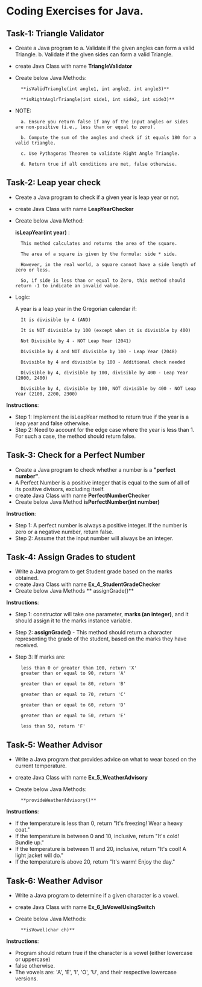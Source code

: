 # Coding Exercises for Java.

## Task-1: Triangle Validator
* Create a Java program to 
	a. Validate if the given angles can form a valid Triangle.
	b. Validate if the given sides can form a valid Triangle.
* create Java Class with name **TriangleValidator**
* Create below Java Methods:

		**isValidTriangle(int angle1, int angle2, int angle3)**
  
		**isRightAnglrTriangle(int side1, int side2, int side3)**

* NOTE:
  
		a. Ensure you return false if any of the input angles or sides are non-positive (i.e., less than or equal to zero).

		b. Compute the sum of the angles and check if it equals 180 for a valid triangle.

		c. Use Pythagoras Theorem to validate Right Angle Triangle.

		d. Return true if all conditions are met, false otherwise.

## Task-2: Leap year check 
* Create a Java program to check if a given year is leap year or not.
* create Java Class with name **LeapYearChecker**

* Create below Java Method:
  
	**isLeapYear(int year)** :
  
		This method calculates and returns the area of the square. 

  		The area of a square is given by the formula: side * side. 	

  		However, in the real world, a square cannot have a side length of zero or less. 

  		So, if side is less than or equal to Zero, this method should return -1 to indicate an invalid value.

* Logic:
  
  	A year is a leap year in the Gregorian calendar if:
  
		It is divisible by 4 (AND)

 		It is NOT divisible by 100 (except when it is divisible by 400)

		Not Divisible by 4 - NOT Leap Year (2041)

		Divisible by 4 and NOT divisible by 100 - Leap Year (2048)

		Divisible by 4 and divisible by 100 - Additional check needed

		Divisible by 4, divisible by 100, divisible by 400 - Leap Year (2000, 2400)

		Divisible by 4, divisible by 100, NOT divisible by 400 - NOT Leap Year (2100, 2200, 2300)	

**Instructions**:
* Step 1: Implement the isLeapYear method to return true if the year is a leap year and false otherwise.
* Step 2: Need to account for the edge case where the year is less than 1. For such a case, the method should return false.

## Task-3: Check for a Perfect Number
* Create a Java program to check whether a number is a **"perfect number"**.
* A Perfect Number is a positive integer that is equal to the sum of all of its positive divisors, excluding itself.
* create Java Class with name **PerfectNumberChecker**
* Create below Java Method
		**isPerfectNumber(int number)**

**Instruction**:
* Step 1: A perfect number is always a positive integer. If the number is zero or a negative number, return false.
* Step 2: Assume that the input number will always be an integer.

## Task-4: Assign Grades to student
* Write a Java program to get Student grade based on the marks obtained.
* create Java Class with name **Ex_4_StudentGradeChecker**
* Create below Java Methods
		** assignGrade()**

**Instructions**:
* Step 1: constructor will take one parameter, **marks (an integer)**, and it should assign it to the marks instance variable.
* Step 2: **assignGrade()** - This method should return a character representing the grade of the student, based on the marks they have received.
* Step 3: If marks are:
  
		less than 0 or greater than 100, return 'X'
		greater than or equal to 90, return 'A'
  
		greater than or equal to 80, return 'B'
  
		greater than or equal to 70, return 'C'
  
		greater than or equal to 60, return 'D'
  
		greater than or equal to 50, return 'E'
  
		less than 50, return 'F'

## Task-5: Weather Advisor
* Write a Java program that provides advice on what to wear based on the current temperature.
* create Java Class with name **Ex_5_WeatherAdvisory**
* Create below Java Methods:
  
		**provideWeatherAdvisory()**

**Instructions**:
* If the temperature is less than 0, return "It's freezing! Wear a heavy coat."
* If the temperature is between 0 and 10, inclusive, return "It's cold! Bundle up."
* If the temperature is between 11 and 20, inclusive, return "It's cool! A light jacket will do."
* If the temperature is above 20, return "It's warm! Enjoy the day."

## Task-6: Weather Advisor
* Write a Java program to determine if a given character is a vowel.
* create Java Class with name **Ex_6_IsVowelUsingSwitch**
* Create below Java Methods:
  
		**isVowel(char ch)**

**Instructions**:
* Program should return true if the character is a vowel (either lowercase or uppercase) 
* false otherwise. 
* The vowels are: 'A', 'E', 'I', 'O', 'U', and their respective lowercase versions.
